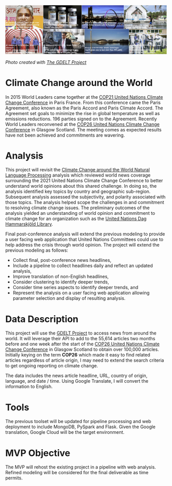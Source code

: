 ![](https://raw.githubusercontent.com/arbgar/metis/main/NLP/Project/Deliverable/Header.png)

*Photo created with [The GDELT Project](https://www.gdeltproject.org/)*

# Climate Change around the World

In 2015 World Leaders came together at the [COP21 United Nations Climate Change Conference](https://en.wikipedia.org/wiki/Paris_Agreement) in Paris France.  From this conference came the Paris Agreement, also known as the Paris Accord and Paris Climate Accord.  The Agreement set goals to minimize the rise in global temperature as well as emissions reductions.  196 parties signed on to the Agreement.  Recently World Leaders reconvened at the [COP26  United Nations Climate Change Conference](https://en.wikipedia.org/wiki/2021_United_Nations_Climate_Change_Conference) in Glasgow Scotland.  The meeting comes as expected results have not been achieved and commitments are wavering.  

# Analysis

This project will revisit the [Climate Change around the World Natural Language Processing](https://github.com/arbgar/metis/blob/main/NLP/Project/Final%20Deliverable/README.md) analysis which reviewed world news coverage surrounding the 2021 United Nations Climate Change Conference to better understand world opinions about this shared challenge. In doing so, the analysis identified key topics by country and geographic sub-region. Subsequent analysis assessed the subjectivity, and polarity associated with those topics. The analysis helped scope the challenges in and commitment to resolving climate change issues. The preliminary outcomes of the analysis yielded an understanding of world opinion and commitment to climate change for an organization such as the [United Nations Dag Hammarskjöld Library](https://www.un.org/en/library). 

Final post-conference analysis will extend the previous modeling to provide a user facing web application that United Nations Committees could use to help address the crisis through world opinion. The project will extend the previous modeling as follows:

- Collect final, post-conference news headlines,
- Include a pipeline to collect headlines daily and reflect an updated analysis,
- Improve translation of non-English headlines,
- Consider clustering to identify deeper trends, 
- Consider time series aspects to identify deeper trends, and
- Represent the analysis on a user facing web application allowing parameter selection and display of resulting analysis.

# Data Description

This project will use the [GDELT Project](https://www.gdeltproject.org) to access news from around the world. It will leverage their API to add to the 55,614 articles two months before and one week after the start of the [COP26 United Nations Climate Change Conference](https://en.wikipedia.org/wiki/2021_United_Nations_Climate_Change_Conference) in Glasgow Scotland to obtain over 100,000 articles. Initially keying on the term **COP26** which made it easy to find related articles regardless of article origin, I may need to extend the search criteria to get ongoing reporting on climate change. 

The data includes the news article headline, URL, country of origin, language, and date / time. Using Google Translate, I will convert the information to English.

# Tools

The previous toolset will be updated for pipeline processing and web deployment to include MongoDB, PySpark and Flask. Given the Google translation, Google Cloud will be the target environment.

# MVP Objective

The MVP will rehost the existing project in a pipeline with web analysis.  Refined modeling will be considered for the final deliverable as time permits.  

